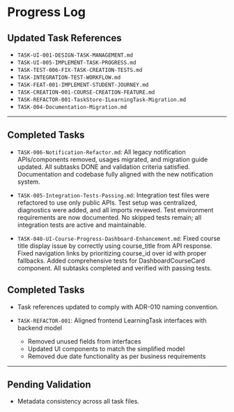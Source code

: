 # Progress Log

## Updated Task References

- `TASK-UI-001-DESIGN-TASK-MANAGEMENT.md`
- `TASK-UI-005-IMPLEMENT-TASK-PROGRESS.md`
- `TASK-TEST-006-FIX-TASK-CREATION-TESTS.md`
- `TASK-INTEGRATION-TEST-WORKFLOW.md`
- `TASK-FEAT-001-IMPLEMENT-STUDENT-JOURNEY.md`
- `TASK-CREATION-001-COURSE-CREATION-FEATURE.md`
- `TASK-REFACTOR-001-TaskStore-ILearningTask-Migration.md`
- `TASK-004-Documentation-Migration.md`

---

## Completed Tasks

- `TASK-006-Notification-Refactor.md`: All legacy notification APIs/components removed, usages migrated, and migration guide updated. All subtasks DONE and validation criteria satisfied. Documentation and codebase fully aligned with the new notification system.

- `TASK-005-Integration-Tests-Passing.md`:
      Integration test files were refactored to use only public APIs.
      Test setup was centralized, diagnostics were added, and all imports reviewed.
      Test environment requirements are now documented.
      No skipped tests remain; all integration tests are active and maintainable.

- `TASK-040-UI-Course-Progress-Dashboard-Enhancement.md`:
      Fixed course title display issue by correctly using course_title from API response.
      Fixed navigation links by prioritizing course_id over id with proper fallbacks.
      Added comprehensive tests for DashboardCourseCard component.
      All subtasks completed and verified with passing tests.

## Completed Tasks

- Task references updated to comply with ADR-010 naming convention.

- `TASK-REFACTOR-001`: Aligned frontend LearningTask interfaces with backend model
  - Removed unused fields from interfaces
  - Updated UI components to match the simplified model
  - Removed due date functionality as per business requirements

---

## Pending Validation

- Metadata consistency across all task files.
